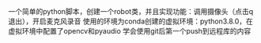 一个简单的python脚本，创建一个robot类，并且实现功能：调用摄像头（点击q退出），开启⻨克⻛录⾳
使用的环境为conda创建的虚拟环境：python3.8.0，在虚拟环境中配置了opencv和pyaudio
学会使用git后第一个push到远程库的内容
